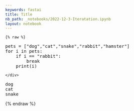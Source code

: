 ```yaml
---
keywords: fastai
title: Title
nb_path: _notebooks/2022-12-3-Iteratation.ipynb
layout: notebook
---
```


<!--
#################################################
### THIS FILE WAS AUTOGENERATED! DO NOT EDIT! ###
#################################################
# file to edit: _notebooks/2022-12-3-Iteratation.ipynb
-->

<div class="container" id="notebook-container">
        
    {% raw %}
    
<div class="cell border-box-sizing code_cell rendered">
<div class="input">

<div class="inner_cell">
    <div class="input_area">
<div class=" highlight hl-ipython3"><pre><span></span><span class="n">pets</span> <span class="o">=</span> <span class="p">[</span><span class="s2">&quot;dog&quot;</span><span class="p">,</span><span class="s2">&quot;cat&quot;</span><span class="p">,</span><span class="s2">&quot;snake&quot;</span><span class="p">,</span><span class="s2">&quot;rabbit&quot;</span><span class="p">,</span><span class="s2">&quot;hamster&quot;</span><span class="p">]</span>
<span class="k">for</span> <span class="n">i</span> <span class="ow">in</span> <span class="n">pets</span><span class="p">:</span>
    <span class="k">if</span> <span class="n">i</span> <span class="o">==</span> <span class="s2">&quot;rabbit&quot;</span><span class="p">:</span>
        <span class="k">break</span>
    <span class="nb">print</span><span class="p">(</span><span class="n">i</span><span class="p">)</span>
</pre></div>

    </div>
</div>
</div>

<div class="output_wrapper">
<div class="output">

<div class="output_area">

<div class="output_subarea output_stream output_stdout output_text">
<pre>dog
cat
snake
</pre>
</div>
</div>

</div>
</div>

</div>
    {% endraw %}

</div>
 

